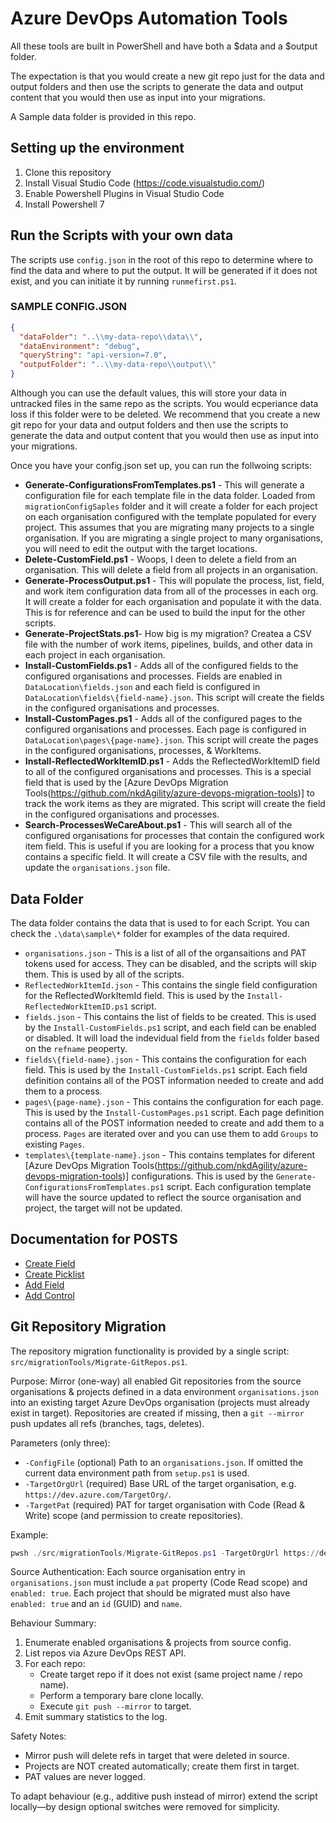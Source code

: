 # Azure DevOps Automation Tools

All these tools are built in PowerShell and have both a $data and a $output folder.

The expectation is that you would create a new git repo just for the data and output folders and then use the scripts to generate the data and output content that you would then use as input into your migrations.

A Sample data folder is provided in this repo.

## Setting up the environment

1. Clone this repository
2. Install Visual Studio Code (<https://code.visualstudio.com/>)
3. Enable Powershell Plugins in Visual Studio Code
4. Install Powershell 7

## Run the Scripts with your own data

The scripts use `config.json` in the root of this repo to determine where to find the data and where to put the output. It will be generated if it does not exist, and you can initiate it by running `runmefirst.ps1`. 

### SAMPLE CONFIG.JSON

```json
{
  "dataFolder": "..\\my-data-repo\\data\\",
  "dataEnvironment": "debug",
  "queryString": "api-version=7.0",
  "outputFolder": "..\\my-data-repo\\output\\"
}

```

Although you can use the default values, this will store your data in untracked files in the same repo as the scripts. You would ecperiance data loss if this folder were to be deleted. We recommend that you create a new git repo for your data and output folders and then use the scripts to generate the data and output content that you would then use as input into your migrations.

Once you have your config.json set up, you can run the follwoing scripts:

- **Generate-ConfigurationsFromTemplates.ps1** - This will generate a configuration file for each template file in the data folder. Loaded from `migrationConfigSaples` folder and it will create a folder for each project on each organisation configured with the template populated for every project. This assumes that you are migrating many projects to a single organisation. If you are migrating a single project to many organisations, you will need to edit the output with the target locations.
- **Delete-CustomField.ps1** - Woops, I deen to delete a field from an organisation. This will delete a field from all projects in an organisation.
- **Generate-ProcessOutput.ps1** - This will populate the process, list, field, and work item configuration data from all of the processes in each org. It will create a folder for each organisation and populate it with the data. This is for reference and can be used to build the input for the other scripts.
- **Generate-ProjectStats.ps1**- How big is my migration? Createa a CSV file with the number of work items, pipelines, builds, and other data in each project in each organisation.
- **Install-CustomFields.ps1** - Adds all of the configured fields to the configured organisations and processes. Fields are enabled in `DataLocation\fields.json` and each field is configured in `DataLocation\fields\{field-name}.json`. This script will create the fields in the configured organisations and processes.
- **Install-CustomPages.ps1** - Adds all of the configured pages to the configured organisations and processes. Each page is configured in `DataLocation\pages\{page-name}.json`. This script will create the pages in the configured organisations,  processes, & WorkItems.
- **Install-ReflectedWorkItemID.ps1** - Adds the ReflectedWorkItemID field to all of the configured organisations and processes. This is a special field that is used by the [Azure DevOps Migration Tools(https://github.com/nkdAgility/azure-devops-migration-tools)] to track the work items as they are migrated. This script will create the field in the configured organisations and processes.
- **Search-ProcessesWeCareAbout.ps1** - This will search all of the configured organisations for processes that contain the configured work item field. This is useful if you are looking for a process that you know contains a specific field. It will create a CSV file with the results, and update the `organisations.json` file.

## Data Folder

The data folder contains the data that is used to for each Script. You can check the `.\data\sample\*` folder for examples of the data required.

- `organisations.json` - This is a list of all of the organsaitions and PAT tokens used for access. They can be disabled, and the scripts will skip them. This is used by all of the scripts.
- `ReflectedWorkItemId.json` - This contains the single field configuration for the ReflectedWorkItemId field. This is used by the `Install-ReflectedWorkItemID.ps1` script.
- `fields.json` - This contains the list of fields to be created. This is used by the `Install-CustomFields.ps1` script, and each field can be enabled or disabled. It will load the indevidual field from the `fields` folder based on the `refname` peoperty.
- `fields\{field-name}.json` - This contains the configuration for each field. This is used by the `Install-CustomFields.ps1` script. Each field definition contains all of the POST information needed to create and add them to a process.
- `pages\{page-name}.json` - This contains the configuration for each page. This is used by the `Install-CustomPages.ps1` script. Each page definition contains all of the POST information needed to create and add them to a process. `Pages` are iterated over and you can use them to add `Groups` to existing `Pages`.
- `templates\{template-name}.json` - This contains templates for diferent [Azure DevOps Migration Tools(https://github.com/nkdAgility/azure-devops-migration-tools)] configurations. This is used by the `Generate-ConfigurationsFromTemplates.ps1` script. Each configuration template will have the source updated to reflect the source organisation and project, the target will not be updated.

## Documentation for POSTS

- [Create Field](https://learn.microsoft.com/en-us/rest/api/azure/devops/wit/fields/create?view=azure-devops-rest-7.0&tabs=HTTP)
- [Create Picklist](https://learn.microsoft.com/en-us/rest/api/azure/devops/processes/lists/create?view=azure-devops-rest-7.0&tabs=HTTP)
- [Add Field](https://learn.microsoft.com/en-us/rest/api/azure/devops/processes/fields/add?view=azure-devops-rest-7.0&tabs=HTTP)
- [Add Control](https://learn.microsoft.com/en-us/rest/api/azure/devops/processes/controls/create?view=azure-devops-rest-7.0&tabs=HTTP)

## Git Repository Migration

The repository migration functionality is provided by a single script: `src/migrationTools/Migrate-GitRepos.ps1`.

Purpose: Mirror (one-way) all enabled Git repositories from the source organisations & projects defined in a data environment `organisations.json` into an existing target Azure DevOps organisation (projects must already exist in target). Repositories are created if missing, then a `git --mirror` push updates all refs (branches, tags, deletes).

Parameters (only three):

- `-ConfigFile` (optional) Path to an `organisations.json`. If omitted the current data environment path from `setup.ps1` is used.
- `-TargetOrgUrl` (required) Base URL of the target organisation, e.g. `https://dev.azure.com/TargetOrg/`.
- `-TargetPat` (required) PAT for target organisation with Code (Read & Write) scope (and permission to create repositories).

Example:

```powershell
pwsh ./src/migrationTools/Migrate-GitRepos.ps1 -TargetOrgUrl https://dev.azure.com/TargetOrg/ -TargetPat $env:TARGET_PAT
```

Source Authentication: Each source organisation entry in `organisations.json` must include a `pat` property (Code Read scope) and `enabled: true`. Each project that should be migrated must also have `enabled: true` and an `id` (GUID) and `name`.

Behaviour Summary:

1. Enumerate enabled organisations & projects from source config.
2. List repos via Azure DevOps REST API.
3. For each repo:
   - Create target repo if it does not exist (same project name / repo name).
   - Perform a temporary bare clone locally.
   - Execute `git push --mirror` to target.
4. Emit summary statistics to the log.

Safety Notes:

- Mirror push will delete refs in target that were deleted in source.
- Projects are NOT created automatically; create them first in target.
- PAT values are never logged.

To adapt behaviour (e.g., additive push instead of mirror) extend the script locally—by design optional switches were removed for simplicity.
